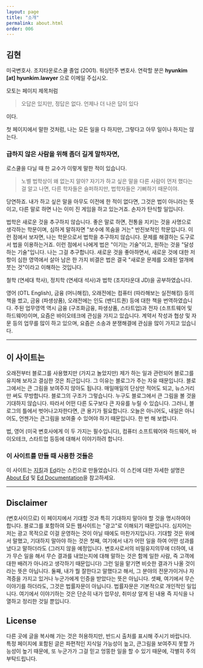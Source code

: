 ```yaml
---
layout: page
title: "소개"
permalink: about.html
order: 006
---
```


## 김현

미국변호사. 조지타운로스쿨 졸업 (2001). 워싱턴주 변호사. 연락할 분은 **hyunkim [at] hyunkim.lawyer** 으로 이메일 주십시오.

모토는 페이지 제목처럼

> 오답은 있지만, 정답은 없다. 언제나 더 나은 답이 있다

이다. 

첫 페이지에서 말한 것처럼, 나는 모든 일을 다 하지만, 그렇다고 아무 일이나 하지는 않는다.


### 급하지 않은 사람을 위해 좀더 길게 말하자면,

로스쿨을 다닐 때 한 교수가 이렇게 말한 적이 있습니다.

>노벨 법학상이 왜 없는지 알아?  자기가 하고 싶은 말을 다른 사람이 먼저 했다는 걸 알고 나면, 다른 학자들은 슬퍼하지만, 법학자들은 기뻐하기 때문이야.

당연하죠.  내가 하고 싶은 말을 아무도 이전에 한 적이 없다면, 그것은 법이 아니라는 뜻이고, 다른 말로 하면 나는 이미 진 게임을 하고 있는거죠.  손자가 탄식할 일입니다.

법학은 새로운 것을 추구하지 않습니다.  좋은 말로 하면, 전통을 지키는 것을 사명으로 생각하는 학문이며, 심하게 말하자면 "보수에 목숨을 거는" 반진보적인 학문입니다.  이런 점에서 보자면, 나는 학문으로서 법학을 추구하지 않습니다.  문제를 해결하는 도구로서 법을 이용하는거죠.  이런 점에서 나에게 법은 "이기는 기술"이고, 원하는 것을 "달성하는 기술"입니다.  나는 그걸 추구합니다.  새로운 것을 좋아하면서, 새로운 것에 대한 저항이 심한 영역에서 살아 남은 한 가지 비결은 법은 결국 "새로운 문제를 오래된 얼개에 붓는 것"이라고 이해하는 것입니다.

철학 (연세대 학사), 정치학 (연세대 석사)과 법학 (조지타운대 JD)을 공부하였습니다.  

영어 (OTL English), 금융 (머니해킹), 오래전에는 컴퓨터 (따라해보는 실전해킹) 등의 책을 썼고, 금융 (파생상품), 오래전에는 인도 (밴디트퀀) 등에 대한 책을 번역하였습니다.  주된 업무영역 역시 금융 (구조화금융, 파생상품, 스타트업)과 전자 (소프트웨어 및 하드웨어)이며, 요즘은 바이오테크에 관심을 가지고 있습니다.  계약서 작성과 협상 및 자문 등의 업무를 많이 하고 있으며, 요즘은 소송과 분쟁해결에 관심을 많이 가지고 있습니다.

---

## 이 사이트는

오래전부터 블로그를 사용했지만 (가지고 놀았지만) 제가 하는 일과 관련되어 블로그를 유지해 보자고 결심한 것은 최근입니다.  그 이유는 블로그가 주는 자유 때문입니다.  블로그에서는 큰 그림을 보여주지 않아도 됩니다.  매일매일의 단상만 적어도 되고, 뉴스거리만 써도 무방합니다.  블로그의 구조가 그렇습니다.  누구도 블로그에서 큰 그림을 볼 것을 기대하지 않습니다.  따라서 어떤 다른 도구보다 큰 자유를 누릴 수 있습니다.  그러니, 블로그의 틀에서 벗어나고자한다면, 큰 용기가 필요합니다.  오늘은 아니어도, 내일은 아니어도, 언젠가는 큰그림을 보여줄 수 있어야 하기 때문입니다.  한 번 해 보렵니다.

법, 영어 (미국 변호사에게 이 두 가지는 필수입니다), 컴퓨터 소프트웨어와 하드웨어, 바이오테크, 스타트업 등등에 대해서 이야기하려 합니다.

### 이 사이트를 만들 때 사용한 것들은

이 사이트는 [지킬](https://jekyllrb.com/)과 [Ed](http://elotroalex.github.io/ed/)라는 스킨으로 만들었습니다.  이 스킨에 대한 자세한 설명은 [About Ed](http://elotroalex.github.io/ed/about/) 및 [Ed Documentation](http://elotroalex.github.io/ed/documentation/)을 참고하세요.

---

## Disclaimer

(변호사이므로) 이 페이지에서 기대할 것과 특히 기대하지 말아야 할 것을 명시하여야 합니다.  블로그를 포함하여 모든 웹사이트는 "광고"로 이해되기 때문입니다.  심지어는 저는 광고 목적으로 이걸 운영하는 것이 아닐 때에도 마찬가지입니다.  기대할 것은 위에서 말했고, 기대하지 말아야 하는 것은 첫째, 여기에서 내가 어떤 일을 하여 어떤 성과를 냈다고 말하더라도 (그러지 않을 예정입니다.  변호사로서의 비밀유지의무에 더하여, 내가 무슨 일을 해서 무슨 결과를 내었는지에 대해 말하는 것은 함께 일한 사람, 즉 고객에 대한 배려가 아니라고 생각하기 때문입니다) 그런 일을 맡기면 비슷한 결과가 나올 것이라는 뜻은 아닙니다.  둘째, 내가 뭘 잘한다고 말했다고 해서, 그 분야의 전문가이거나 자격증을 가지고 있거나 누군가에게 인증을 받았다는 뜻은 아닙니다.  셋째, 여기에서 무슨 이야기를 하더라도, 그것은 법률자문이 아닙니다.  법률자문은 기본적으로 개인적인 일입니다.  여기에서 이야기하는 것은 단순히 내가 업무상, 취미상 알게 된 내용 즉 지식을 나열하고 정리한 것일 뿐입니다.

## License

다른 곳에 글을 복사해 가는 것은 허용하지만, 반드시 출처를 표시해 주시기 바랍니다.  특정 페이지에 포함된 글은 파편적인 지식일 가능성이 높고, 큰그림을 보여주지 못할 가능성이 높기 때문에, 또 누군가가 그걸 믿고 엉뚱한 일을 할 수 있기 때문에, 각별히 주의 부탁드립니다.

